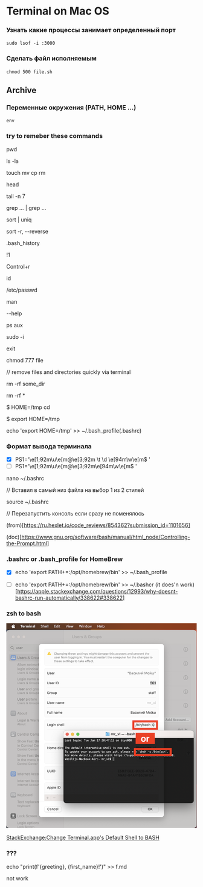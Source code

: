 Terminal on Mac OS
==================
### Узнать какие процессы занимает определенный порт
```
sudo lsof -i :3000
```
### Сделать файл исполняемым
```
chmod 500 file.sh
```

Archive
-------
### Переменные окружения (PATH, HOME ...)
```
env 
```

###  try to remeber these commands

pwd 

ls -la

touch mv cp rm

head 

tail -n 7

grep … | grep …

sort | uniq

sort -r, --reverse

.bash_history

!1

Control+r

id

/etc/passwd

man

--help

ps aux

sudo -i 

exit

chmod 777 file

// remove files and directories quickly via terminal 

rm -rf some_dir

rm -rf *

$ HOME=/tmp cd

$ export HOME=/tmp

echo 'export HOME=/tmp' >> ~/.bash_profile(.bashrc)


### Формат вывода терминала 
- [x] PS1='\e[1;92m\u\e[m@\e[3;92m \t \d \e[94m\w\e[m$ '
- [ ] PS1='\e[1;92m\u\e[m@\e[3;92m\e[94m\w\e[m$ '

nano ~/.bashrc

// Вставил в самый низ файла на выбор 1 из 2 стилей

source ~/.bashrc

// Перезапустить консоль если сразу не поменялось

(from)[https://ru.hexlet.io/code_reviews/854362?submission_id=1101656]

(doc)[https://www.gnu.org/software/bash/manual/html_node/Controlling-the-Prompt.html]


### .bashrc or .bash_profile for HomeBrew
- [x] echo 'export PATH+=:/opt/homebrew/bin' >> ~/.bash_profile 
- [ ] echo 'export PATH+=:/opt/homebrew/bin' >> ~/.bashcr (it does'n work)[https://apple.stackexchange.com/questions/12993/why-doesnt-bashrc-run-automatically/338622#338622]


### zsh to bash
![System Settings... > Users & Groups > Advanced Options or '$ chsh -s /bin/bash'](src/bash_or_zsh.png)

[StackExchange:Change Terminal.app's Default Shell to BASH](https://apple.stackexchange.com/questions/7984/change-terminal-apps-default-shell-to-bash)


### ???
echo "print(f'{greeting}, {first_name}!')" >> f.md

not work
